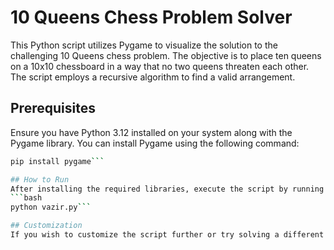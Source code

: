 # 10 Queens Chess Problem Solver

This Python script utilizes Pygame to visualize the solution to the challenging 10 Queens chess problem. The objective is to place ten queens on a 10x10 chessboard in a way that no two queens threaten each other. The script employs a recursive algorithm to find a valid arrangement.

## Prerequisites

Ensure you have Python 3.12 installed on your system along with the Pygame library. You can install Pygame using the following command:

```bash
pip install pygame```

## How to Run
After installing the required libraries, execute the script by running the following command in your terminal or command prompt:
```bash
python vazir.py```

## Customization
If you wish to customize the script further or try solving a different chess problem with a other board(8*8), feel free to modify the code accordingly. The script is designed to be adaptable for various scenarios.
